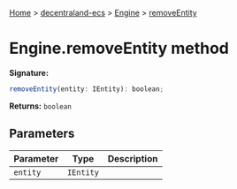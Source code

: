 [Home](./index) &gt; [decentraland-ecs](./decentraland-ecs.md) &gt; [Engine](./decentraland-ecs.engine.md) &gt; [removeEntity](./decentraland-ecs.engine.removeentity.md)

# Engine.removeEntity method


**Signature:**
```javascript
removeEntity(entity: IEntity): boolean;
```
**Returns:** `boolean`

## Parameters

|  Parameter | Type | Description |
|  --- | --- | --- |
|  `entity` | `IEntity` |  |

